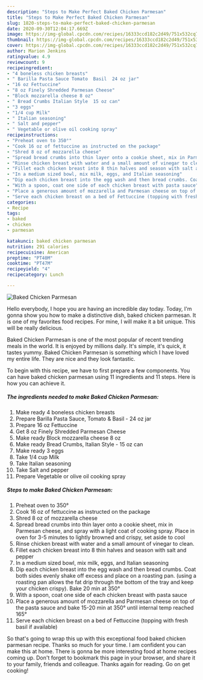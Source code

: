 ```yaml
---
description: "Steps to Make Perfect Baked Chicken Parmesan"
title: "Steps to Make Perfect Baked Chicken Parmesan"
slug: 1820-steps-to-make-perfect-baked-chicken-parmesan
date: 2020-09-30T12:04:17.669Z
image: https://img-global.cpcdn.com/recipes/16333ccd182c2d49/751x532cq70/baked-chicken-parmesan-recipe-main-photo.jpg
thumbnail: https://img-global.cpcdn.com/recipes/16333ccd182c2d49/751x532cq70/baked-chicken-parmesan-recipe-main-photo.jpg
cover: https://img-global.cpcdn.com/recipes/16333ccd182c2d49/751x532cq70/baked-chicken-parmesan-recipe-main-photo.jpg
author: Marion Jenkins
ratingvalue: 4.9
reviewcount: 9
recipeingredient:
- "4 boneless chicken breasts"
- " Barilla Pasta Sauce Tomato  Basil  24 oz jar"
- "16 oz Fettuccine"
- "8 oz Finely Shredded Parmesan Cheese"
- "Block mozzarella cheese 8 oz"
- " Bread Crumbs Italian Style  15 oz can"
- "3 eggs"
- "1/4 cup Milk"
- " Italian seasoning"
- " Salt and pepper"
- " Vegetable or olive oil cooking spray"
recipeinstructions:
- "Preheat oven to 350°"
- "Cook 16 oz of fettuccine as instructed on the package"
- "Shred 8 oz of mozzarella cheese"
- "Spread bread crumbs into thin layer onto a cookie sheet, mix in Parmesan cheese, and spray with a light coat of cooking spray. Place in oven for 3-5 minutes to lightly browned and crispy, set aside to cool"
- "Rinse chicken breast with water and a small amount of vinegar to clean."
- "Fillet each chicken breast into 8 thin halves and season with salt and pepper"
- "In a medium sized bowl, mix milk, eggs, and Italian seasoning"
- "Dip each chicken breast into the egg wash and then bread crumbs. Coat both sides evenly shake off excess and place on a roasting pan. (using a roasting pan allows the fat drip through the bottom of the tray and keep your chicken crispy). Bake 20 min at 350°"
- "With a spoon, coat one side of each chicken breast with pasta sauce"
- "Place a generous amount of mozzarella and Parmesan cheese on top of the pasta sauce and bake 15-20 min at 350° until internal temp reached 165°"
- "Serve each chicken breast on a bed of Fettuccine (topping with fresh basil if available)"
categories:
- Recipe
tags:
- baked
- chicken
- parmesan

katakunci: baked chicken parmesan 
nutrition: 291 calories
recipecuisine: American
preptime: "PT40M"
cooktime: "PT47M"
recipeyield: "4"
recipecategory: Lunch

---
```



![Baked Chicken Parmesan](https://img-global.cpcdn.com/recipes/16333ccd182c2d49/751x532cq70/baked-chicken-parmesan-recipe-main-photo.jpg)

Hello everybody, I hope you are having an incredible day today. Today, I'm gonna show you how to make a distinctive dish, baked chicken parmesan. It is one of my favorites food recipes. For mine, I will make it a bit unique. This will be really delicious.

Baked Chicken Parmesan is one of the most popular of recent trending meals in the world. It is enjoyed by millions daily. It's simple, it's quick, it tastes yummy. Baked Chicken Parmesan is something which I have loved my entire life. They are nice and they look fantastic.




To begin with this recipe, we have to first prepare a few components. You can have baked chicken parmesan using 11 ingredients and 11 steps. Here is how you can achieve it.

<!--inarticleads1-->

##### The ingredients needed to make Baked Chicken Parmesan:

1. Make ready 4 boneless chicken breasts
1. Prepare  Barilla Pasta Sauce, Tomato &amp; Basil - 24 oz jar
1. Prepare 16 oz Fettuccine
1. Get 8 oz Finely Shredded Parmesan Cheese
1. Make ready Block mozzarella cheese 8 oz
1. Make ready  Bread Crumbs, Italian Style - 15 oz can
1. Make ready 3 eggs
1. Take 1/4 cup Milk
1. Take  Italian seasoning
1. Take  Salt and pepper
1. Prepare  Vegetable or olive oil cooking spray




<!--inarticleads2-->

##### Steps to make Baked Chicken Parmesan:

1. Preheat oven to 350°
1. Cook 16 oz of fettuccine as instructed on the package
1. Shred 8 oz of mozzarella cheese
1. Spread bread crumbs into thin layer onto a cookie sheet, mix in Parmesan cheese, and spray with a light coat of cooking spray. Place in oven for 3-5 minutes to lightly browned and crispy, set aside to cool
1. Rinse chicken breast with water and a small amount of vinegar to clean.
1. Fillet each chicken breast into 8 thin halves and season with salt and pepper
1. In a medium sized bowl, mix milk, eggs, and Italian seasoning
1. Dip each chicken breast into the egg wash and then bread crumbs. Coat both sides evenly shake off excess and place on a roasting pan. (using a roasting pan allows the fat drip through the bottom of the tray and keep your chicken crispy). Bake 20 min at 350°
1. With a spoon, coat one side of each chicken breast with pasta sauce
1. Place a generous amount of mozzarella and Parmesan cheese on top of the pasta sauce and bake 15-20 min at 350° until internal temp reached 165°
1. Serve each chicken breast on a bed of Fettuccine (topping with fresh basil if available)




So that's going to wrap this up with this exceptional food baked chicken parmesan recipe. Thanks so much for your time. I am confident you can make this at home. There is gonna be more interesting food at home recipes coming up. Don't forget to bookmark this page in your browser, and share it to your family, friends and colleague. Thanks again for reading. Go on get cooking!
